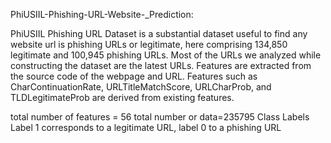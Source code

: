 PhiUSIIL-Phishing-URL-Website-_Prediction:

PhiUSIIL Phishing URL Dataset is a substantial dataset useful to find any website url is phishing URLs or legitimate,
here  comprising 134,850 legitimate and 100,945 phishing URLs. Most of the URLs we analyzed while constructing the dataset are the latest URLs. 
Features are extracted from the source code of the webpage and URL. Features such as CharContinuationRate, URLTitleMatchScore, URLCharProb, and TLDLegitimateProb are derived from existing features.

total number of features = 56
total number or data=235795
Class Labels
Label 1 corresponds to a legitimate URL, label 0 to a phishing URL
